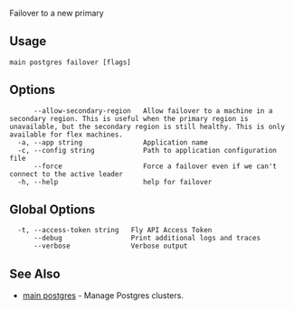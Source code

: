 Failover to a new primary


## Usage
~~~
main postgres failover [flags]
~~~

## Options

~~~
      --allow-secondary-region   Allow failover to a machine in a secondary region. This is useful when the primary region is unavailable, but the secondary region is still healthy. This is only available for flex machines.
  -a, --app string               Application name
  -c, --config string            Path to application configuration file
      --force                    Force a failover even if we can't connect to the active leader
  -h, --help                     help for failover
~~~

## Global Options

~~~
  -t, --access-token string   Fly API Access Token
      --debug                 Print additional logs and traces
      --verbose               Verbose output
~~~

## See Also

* [main postgres](/docs/flyctl/main-postgres/)	 - Manage Postgres clusters.

